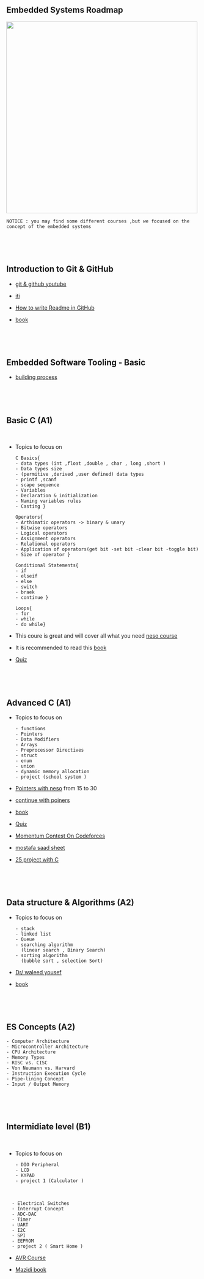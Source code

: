 ## Embedded Systems Roadmap

<img src = "https://github.com/momentum24/Embedded-Systems-Roadmap/assets/159199505/ef9c8ebb-f284-4a6a-916c-25a0953d1db6" width ="500" height = "500" >

~~~
NOTICE : you may find some different courses ,but we focused on the concept of the embedded systems
~~~

<p>&nbsp;</p>
<p>&nbsp;</p>



## Introduction to Git & GitHub

* [git & github youtube ](https://www.youtube.com/watch?v=Q6G-J54vgKc&t=7346s)

* [iti](https://drive.google.com/drive/folders/1mHLeIMPc5wLN_6OXdop0dRNP84juloVh)

* [How to write Readme in GitHub](https://www.youtube.com/watch?v=evz1LqEomTE)

* [book](https://drive.google.com/drive/folders/1kaEu_kqoa-nUY7j8gkvGcQLsUnFywqD8)

<p>&nbsp;</p>
<p>&nbsp;</p>

## Embedded Software Tooling - Basic

* [building process](https://www.udemy.com/course/embedded-system-tooling-basic/?referralCode=E905C5C007C14D5D2814)

<p>&nbsp;</p>
<p>&nbsp;</p>

## Basic C (A1)


<p>&nbsp;</p>

* Topics to focus on
  ~~~
  C Basics{
  - data types (int ,float ,double , char , long ,short )
  - Data types size 
  - (permitive ,derived ,user defined) data types
  - printf ,scanf
  - scape sequence
  - Variables
  - Declaration & initialization  
  - Naming variables rules 
  - Casting }

  Operators{
  - Arthimatic operators -> binary & unary
  - Bitwise operators 
  - Logical operators 
  - Assignment operators
  - Relational operators
  - Application of operators(get bit -set bit -clear bit -toggle bit)
  - Size of operator }
  
  Conditional Statements{
  - if
  - elseif
  - else
  - switch
  - braek
  - continue }
  
  Loops{
  - for
  - while
  - do while}
  
  ~~~

* This coure is great and will cover all what you need
[neso course](https://www.youtube.com/playlist?list=PLBlnK6fEyqRggZZgYpPMUxdY1CYkZtARR)

* It is recommended to read this 
[book](https://drive.google.com/file/d/1QJ39CZGrgYXs7onVxsgBOCU0gyl-_iRc/view?usp=drive_link)

* [Quiz](https://docs.google.com/forms/d/1DP4u-1MJ0XsEjqLOiJUiQHKQy11yjFofRW--Vm-704U/edit)

<p>&nbsp;</p>
<p>&nbsp;</p>


## Advanced C  (A1)

* Topics to focus on
  ~~~
  - functions
  - Pointers
  - Data Modifiers
  - Arrays
  - Preprocessor Directives
  - struct
  - enum
  - union
  - dynamic memory allocation
  - project (school system )
  ~~~


* [Pointers with neso](https://www.youtube.com/playlist?list=PLBlnK6fEyqRj9lld8sWIUNwlKfdUoPd1Y) from 15 to 30

* [continue with poiners](https://www.youtube.com/playlist?list=PL2_aWCzGMAwLZp6LMUKI3cc7pgGsasm2_)

* [book](https://drive.google.com/file/d/15c38tNQJIIiem_PQErl_oHzkXc9ly8Fu/view)

* [Quiz](https://docs.google.com/forms/d/1nKyrX9jb3dwwc_eUdiFucdp8qfo80etQ-b_wPP_pQl0/edit)

* [Momentum Contest On Codeforces](https://codeforces.com/group/tSRXotgMUm/contest/432087)

* [mostafa saad sheet](https://docs.google.com/spreadsheets/d/1iJZWP2nS_OB3kCTjq8L6TrJJ4o-5lhxDOyTaocSYc-k/edit#gid=84654839)

* [25 project with C](https://www.geeksforgeeks.org/c-projects/)
  
<p>&nbsp;</p>
<p>&nbsp;</p>

## Data structure & Algorithms  (A2)

* Topics to focus on
  ~~~
  - stack
  - linked list
  - Queue
  - searching algorithm
    (linear search , Binary Search)
  - sorting algorithm
    (bubble sort , selection Sort)
  ~~~
  
* [Dr/ waleed yousef](https://www.youtube.com/playlist?list=PLoK2Lr1miEm-5zCzKE8siQezj9rvQlnca)

* [book](https://drive.google.com/drive/folders/1kaEu_kqoa-nUY7j8gkvGcQLsUnFywqD8)

<p>&nbsp;</p>
<p>&nbsp;</p>

## ES Concepts  (A2)

  ~~~
  - Computer Architecture
  - Microcontroller Architecture
  - CPU Architecture
  - Memory Types
  - RISC vs. CISC
  - Von Neumann vs. Harvard
  - Instruction Execution Cycle
  - Pipe-lining Concept
  - Input / Output Memory
  ~~~

<p>&nbsp;</p>
<p>&nbsp;</p>


## Intermidiate level (B1)

<p>&nbsp;</p>

* Topics to focus on
  ~~~
  - DIO Peripheral
  - LCD
  - KYPAD
  - project 1 (Calculator )
  ~~~
<p>&nbsp;</p>

  ~~~
    - Electrical Switches
    - Interrupt Concept
    - ADC-DAC
    - Timer
    - UART
    - I2C
    - SPI
    - EEPROM
    - project 2 ( Smart Home )
  ~~~

  
 * [AVR Course](https://www.youtube.com/playlist?list=PLoiqjtgvXf9e2VJk8GWEXwECPM_7JRwkE)
 
 * [Mazidi book](https://drive.google.com/file/d/1zIbACN0ewcPSs0gRzlMu8bCPTVI5U8BI/view?usp=drive_link)
 
 
